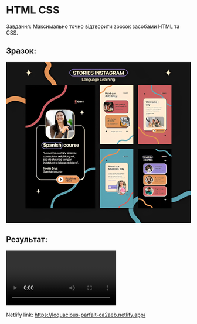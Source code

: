 # HTML CSS

Завдання:
Максимально точно відтворити зрозок засобами HTML та CSS.

## Зразок:
![Example](/Reference/Reference.png)

## Результат:
![Result](/Result.mp4)

Netlify link: https://loquacious-parfait-ca2aeb.netlify.app/